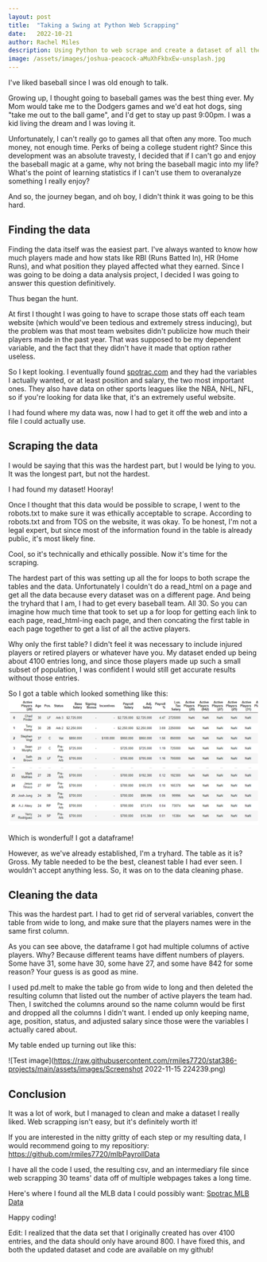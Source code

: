 ```yaml
---
layout: post
title:  "Taking a Swing at Python Web Scrapping"
date:   2022-10-21
author: Rachel Miles
description: Using Python to web scrape and create a dataset of all the MLB Player's salaries, positions, and status. 
image: /assets/images/joshua-peacock-aMuXhFkbxEw-unsplash.jpg
---
```

I've liked baseball since I was old enough to talk.

Growing up, I thought going to baseball games was the best thing ever. My Mom would take me to the Dodgers games and we'd eat hot dogs, sing "take me out to the ball game", and I'd get to stay up past 9:00pm. I was a kid living the dream and I was loving it. 

Unfortunately, I can't really go to games all that often any more. Too much money, not enough time. Perks of being a college student right? Since this development was an absolute travesty, I decided that if I can't go and enjoy the baseball magic at a game, why not bring the baseball magic into my life? What's the point of learning statistics if I can't use them to overanalyze something I really enjoy? 

And so, the journey began, and oh boy, I didn't think it was going to be this hard.  

## Finding the data
Finding the data itself was the easiest part. I've always wanted to know how much players made and how stats like RBI (Runs Batted In), HR (Home Runs), and what position they played affected what they earned. Since I was going to be doing a data analysis project, I decided I was going to answer this question definitively. 

Thus began the hunt. 

At first I thought I was going to have to scrape those stats off each team website (which would've been tedious and extremely stress inducing), but the problem was that most team websites didn't publicize how much their players made in the past year. That was supposed to be my dependent variable, and the fact that they didn't have it made that option rather useless. 

So I kept looking. I eventually found [spotrac.com](https://www.https://www.spotrac.com/) and they had the variables I actually wanted, or at least position and salary, the two most important ones. They also have data on other sports leagues like the NBA, NHL, NFL, so if you're looking for data like that, it's an extremely useful website. 

I had found where my data was, now I had to get it off the web and into a file I could actually use. 


## Scraping the data
I would be saying that this was the hardest part, but I would be lying to you. It was the longest part, but not the hardest.

I had found my dataset! Hooray! 

Once I thought that this data would be possible to scrape, I went to the robots.txt to make sure it was ethically acceptable to scrape. According to robots.txt and from TOS on the website, it was okay. To be honest, I'm not a legal expert, but since most of the information found in the table is already public, it's most likely fine. 

Cool, so it's technically and ethically possible. Now it's time for the scraping.

The hardest part of this was setting up all the for loops to both scrape the tables and the data. Unfortunately I couldn't do a read_html on a page and get all the data because every dataset was on a different page. And being the tryhard that I am, I had to get every baseball team. All 30. So you can imagine how much time that took to set up a for loop for getting each link to each page, read_html-ing each page, and then concating the first table in each page together to get a list of all the active players.

Why only the first table? I didn't feel it was necessary to include injured players or retired players or whatever have you. My dataset ended up being about 4100 entries long, and since those players made up such a small subset of population, I was confident I would still get accurate results without those entries.

So I got a table which looked something like this:
![Test image](https://raw.githubusercontent.com/rmiles7720/stat386-projects/main/assets/images/Blogpic1.png)



Which is wonderful! I got a dataframe! 

However, as we've already established, I'm a tryhard. The table as it is? Gross. My table needed to be the best, cleanest table I had ever seen. I wouldn't accept anything less. So, it was on to the data cleaning phase. 


## Cleaning the data
This was the hardest part. I had to get rid of serveral variables, convert the table from wide to long, and make sure that the players names were in the same first column. 

As you can see above, the dataframe I got had multiple columns of active players. Why? Because different teams have diffent numbers of players. Some have 31, some have 30, some have 27, and some have 842 for some reason? Your guess is as good as mine. 

I used pd.melt to make the table go from wide to long and then deleted the resulting column that listed out the number of active players the team had. Then, I switched the columns around so the name column would be first and dropped all the columns I didn't want. I ended up only keeping name, age, position, status, and adjusted salary since those were the variables I actually cared about. 

My table ended up turning out like this:

![Test image](https://raw.githubusercontent.com/rmiles7720/stat386-projects/main/assets/images/Screenshot 2022-11-15 224239.png)


## Conclusion
It was a lot of work, but I managed to clean and make a dataset I really liked. Web scrapping isn't easy, but it's definitely worth it!

If you are interested in the nitty gritty of each step or my resulting data, I would recommend going to my repositiory: https://github.com/rmiles7720/mlbPayrollData 

I have all the code I used, the resulting csv, and an intermediary file since web scrapping 30 teams' data off of multiple webpages takes a long time. 

Here's where I found all the MLB data I could possibly want: [Spotrac MLB Data](https://www.spotrac.com/mlb/)

Happy coding!

Edit: I realized that the data set that I originally created has over 4100 entries, and the data should only have around 800. I have fixed this, and both the updated dataset and code are available on my github!
